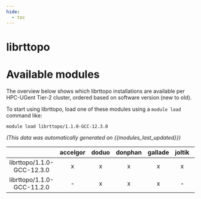 ```yaml
---
hide:
  - toc
---
```


librttopo
=========

# Available modules


The overview below shows which librttopo installations are available per HPC-UGent Tier-2 cluster, ordered based on software version (new to old).

To start using librttopo, load one of these modules using a `module load` command like:

```shell
module load librttopo/1.1.0-GCC-12.3.0
```

*(This data was automatically generated on {{modules_last_updated}})*  

| |accelgor|doduo|donphan|gallade|joltik|shinx|skitty|
| :---: | :---: | :---: | :---: | :---: | :---: | :---: | :---: |
|librttopo/1.1.0-GCC-12.3.0|x|x|x|x|x|x|x|
|librttopo/1.1.0-GCC-11.2.0|-|x|x|x|-|-|-|
